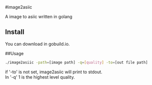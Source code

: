 #image2asiic

A image to asiic written in golang

## Install
You can download in gobuild.io.

##Usage
```sh
./image2asiic -path=[image path] -q=[quality] -to=[out file path]
```
if '-to' is not set, image2asiic will print to stdout.        
In '-q' 1 is the highest level quality.
